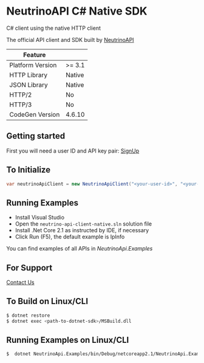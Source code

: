 # NeutrinoAPI C# Native SDK

C# client using the native HTTP client

The official API client and SDK built by [NeutrinoAPI](https://www.neutrinoapi.com/)

| Feature          |        |
|------------------|--------|
| Platform Version | >= 3.1 |
| HTTP Library     | Native |
| JSON Library     | Native |
| HTTP/2           | No     |
| HTTP/3           | No     |
| CodeGen Version  | 4.6.10 |

## Getting started

First you will need a user ID and API key pair: [SignUp](https://www.neutrinoapi.com/signup/)

## To Initialize 
```csharp
var neutrinoApiClient = new NeutrinoApiClient("<your-user-id>", "<your-api-key>");
```

## Running Examples

* Install Visual Studio
* Open the `neutrino-api-client-native.sln` solution file
* Install .Net Core 2.1 as instructed by IDE, if necessary
* Click Run (F5), the default example is IpInfo

You can find examples of all APIs in _NeutrinoApi.Examples_

## For Support 
[Contact Us](https://www.neutrinoapi.com/contact-us/)

## To Build on Linux/CLI
```sh
$ dotnet restore
$ dotnet exec <path-to-dotnet-sdk>/MSBuild.dll
```

## Running Examples on Linux/CLI

```sh
$  dotnet NeutrinoApi.Examples/bin/Debug/netcoreapp2.1/NeutrinoApi.Examples.dll IpInfo
```
